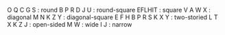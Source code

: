 O Q C G S : round
B P R D J U : round-square
EFLHIT : square
V A W X : diagonal
M N K Z Y : diagonal-square
E F H B P R S K X Y : two-storied
L T X K Z J : open-sided
M W : wide
I J : narrow
